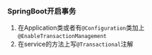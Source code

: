 ### SpringBoot开启事务

1. 在Application类或者有`@Configuration`类加上`@EnableTransactionManagement `
2. 在service的方法上写`@Transactional`注解

